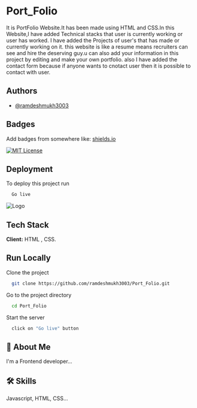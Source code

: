 
# Port_Folio

It is PortFolio Website.It has been made using HTML and CSS.In this Website,I have added Technical stacks that user is currently working or user has worked. I have added the Projects of user's that has made or currently working on it. this website is like a resume means recruiters can see and hire the deserving guy.u can also add your information in this project by editing and make your own portfolio. also I have added the contact form because if anyone wants to cnotact user then it is possible to contact with user.


## Authors

- [@ramdeshmukh3003](https://www.github.com/ramdeshmukh3003)


## Badges

Add badges from somewhere like: [shields.io](https://shields.io/)

[![MIT License](https://img.shields.io/badge/License-MIT-green.svg)](https://choosealicense.com/licenses/mit/)


## Deployment

To deploy this project run

```bash
  Go live
```


![Logo](https://encrypted-tbn0.gstatic.com/images?q=tbn:ANd9GcS0h2eznK0ZnWkWKrgVUYp2DgPdBOYnIaDy3g&usqp=CAU)


## Tech Stack

**Client:** HTML , CSS.




## Run Locally

Clone the project

```bash
  git clone https://github.com/ramdeshmukh3003/Port_Folio.git
```

Go to the project directory

```bash
  cd Port_Folio
```



Start the server

```bash
  click on "Go live" button 
```


## 🚀 About Me
I'm a Frontend developer...


## 🛠 Skills
Javascript, HTML, CSS...


